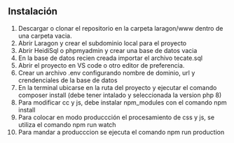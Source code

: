 ## Instalación

 1. Descargar o clonar el repositorio en la carpeta laragon/www dentro de una carpeta vacia.
 2. Abrir Laragon y crear el subdominio local para el proyecto
 3. Abrir HeidiSql o phpmyadmin y crear una base de datos vacia
 4. En la base de datos recien creada importar el archivo tecate.sql
 5. Abrir el proyecto en VS code o otro editor de preferencia.
 6. Crear un archivo .env configurando nombre de dominio, url y crendenciales de la base de datos
 7. En la terminal ubicarse en la ruta del proyecto y ejecutar el comando composer install (debe tener intalado y seleccionada la version php 8)
 8. Para modificar cc y js, debe instalar npm_modules con el comando npm install
 9. Para colocar en modo produccción el procesamiento de css y js, se utiliza el comando npm run watch
 10. Para mandar a producccion se ejecuta el comando npm run production 
